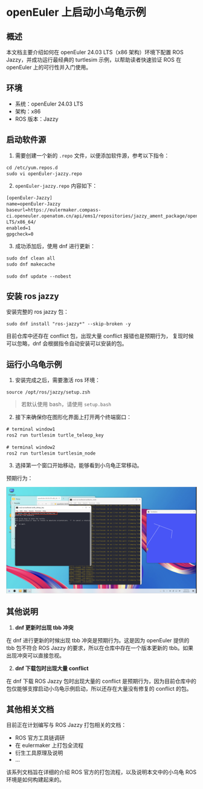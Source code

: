 # openEuler 上启动小乌龟示例

## 概述

本文档主要介绍如何在 openEuler 24.03 LTS（x86 架构）环境下配置 ROS Jazzy，并成功运行最经典的 turtlesim 示例，以帮助读者快速验证 ROS 在 openEuler 上的可行性并入门使用。

## 环境

- 系统：openEuler 24.03 LTS
- 架构：x86
- ROS 版本：Jazzy

## 启动软件源

1. 需要创建一个新的 `.repo` 文件，以便添加软件源，参考以下指令：

```
cd /etc/yum.repos.d
sudo vi openEuler-jazzy.repo
```

2. `openEuler-jazzy.repo` 内容如下：

```
[openEuler-Jazzy]
name=openEuler-Jazzy
baseurl=https://eulermaker.compass-ci.openeuler.openatom.cn/api/ems1/repositories/jazzy_ament_package/openEuler%3A24.03-LTS/x86_64/
enabled=1
gpgcheck=0
```
3. 成功添加后，使用 dnf 进行更新：

```
sudo dnf clean all
sudo dnf makecache

sudo dnf update --nobest
```
## 安装 ros jazzy 

安装完整的 ros jazzy 包：
```
sudo dnf install "ros-jazzy*" --skip-broken -y
```
目前仓库中还存在 conflict 包，出现大量 conflict 报错也是预期行为， 复现时候可以忽略，dnf 会根据指令自动安装可以安装的包。

## 运行小乌龟示例

1. 安装完成之后，需要激活 ros 环境：

```
source /opt/ros/jazzy/setup.zsh
```

> 若默认使用 bash，请使用 `setup.bash`

2. 接下来确保你在图形化界面上打开两个终端窗口：

```
# terminal window1
ros2 run turtlesim turtle_teleop_key

# terminal window2
ros2 run turtlesim turtlesim_node
```
3. 选择第一个窗口开始移动，能够看到小乌龟正常移动。

预期行为：

![alt text](./img/turtlesim.png)

## 其他说明

1. **dnf 更新时出现 tbb 冲突**

在 dnf 进行更新的时候出现 tbb 冲突是预期行为。这是因为 openEuler 提供的 tbb 包不符合 ROS Jazzy 的要求，所以在仓库中存在一个版本更新的 tbb。如果出现冲突可以直接忽视。

2. **dnf 下载包时出现大量 conflict**

在 dnf 下载 ROS Jazzy 包时出现大量的 conflict 是预期行为，因为目前仓库中的包仅能够支撑启动小乌龟示例启动，所以还存在大量没有修复的 conflict 的包。

## 其他相关文档

目前正在计划编写与 ROS Jazzy 打包相关的文档：

- ROS 官方工具链调研
- 在 eulermaker 上打包全流程
- 衍生工具原理及说明 
- ...

该系列文档旨在详细的介绍 ROS 官方的打包流程，以及说明本文中的小乌龟 ROS 环境是如何构建起来的。